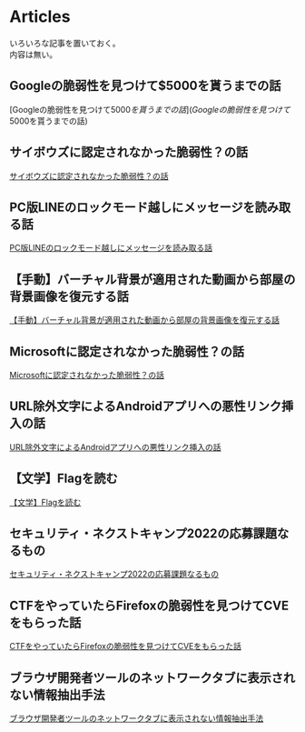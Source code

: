 # Articles
いろいろな記事を置いておく。  
内容は無い。  

## Googleの脆弱性を見つけて$5000を貰うまでの話
[Googleの脆弱性を見つけて$5000を貰うまでの話](Googleの脆弱性を見つけて$5000を貰うまでの話)

## サイボウズに認定されなかった脆弱性？の話
[サイボウズに認定されなかった脆弱性？の話](サイボウズに認定されなかった脆弱性？の話)

## PC版LINEのロックモード越しにメッセージを読み取る話
[PC版LINEのロックモード越しにメッセージを読み取る話](PC版LINEのロックモード越しにメッセージを読み取る話)

## 【手動】バーチャル背景が適用された動画から部屋の背景画像を復元する話
[【手動】バーチャル背景が適用された動画から部屋の背景画像を復元する話](【手動】バーチャル背景が適用された動画から部屋の背景画像を復元する話)

## Microsoftに認定されなかった脆弱性？の話
[Microsoftに認定されなかった脆弱性？の話](Microsoftに認定されなかった脆弱性？の話)

## URL除外文字によるAndroidアプリへの悪性リンク挿入の話
[URL除外文字によるAndroidアプリへの悪性リンク挿入の話](URL除外文字によるAndroidアプリへの悪性リンク挿入の話)

## 【文学】Flagを読む
[【文学】Flagを読む](【文学】Flagを読む)

## セキュリティ・ネクストキャンプ2022の応募課題なるもの
[セキュリティ・ネクストキャンプ2022の応募課題なるもの](セキュリティ・ネクストキャンプ2022の応募課題なるもの)

## CTFをやっていたらFirefoxの脆弱性を見つけてCVEをもらった話
[CTFをやっていたらFirefoxの脆弱性を見つけてCVEをもらった話](CTFをやっていたらFirefoxの脆弱性を見つけてCVEをもらった話)

## ブラウザ開発者ツールのネットワークタブに表示されない情報抽出手法
[ブラウザ開発者ツールのネットワークタブに表示されない情報抽出手法](ブラウザ開発者ツールのネットワークタブに表示されない情報抽出手法)